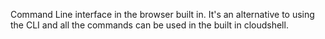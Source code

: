 Command Line interface in the browser built in. It's an alternative to using the CLI and all the commands can be used in the built in cloudshell. 